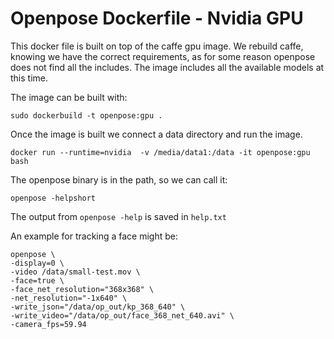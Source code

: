 # Openpose Dockerfile - Nvidia GPU
This docker file is built on top of the caffe gpu image. We rebuild caffe, knowing we have the correct requirements, as for some reason openpose does not find all the includes. The image includes all the available models at this time.

The image can be built with:

    sudo dockerbuild -t openpose:gpu .

Once the image is built we connect a data directory and run the image.

    docker run --runtime=nvidia  -v /media/data1:/data -it openpose:gpu bash

The openpose binary is in the path, so we can call it:

    openpose -helpshort

The output from  `openpose -help` is saved in `help.txt`

An example for tracking a face might be:

    openpose \
    -display=0 \
    -video /data/small-test.mov \
    -face=true \
    -face_net_resolution="368x368" \
    -net_resolution="-1x640" \
    -write_json="/data/op_out/kp_368_640" \
    -write_video="/data/op_out/face_368_net_640.avi" \
    -camera_fps=59.94
